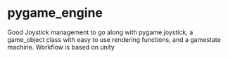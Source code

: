 # pygame_engine
Good Joystick management to go along with pygame.joystick, a game_object class with easy to use rendering functions, and a gamestate machine. Workflow is based on unity
